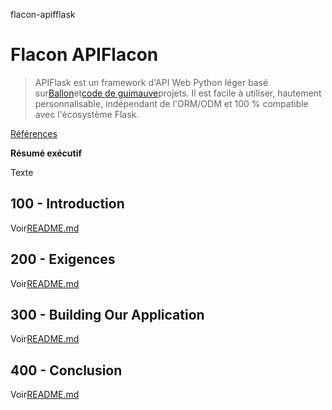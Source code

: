 flacon-apifflask

# Flacon APIFlacon

> APIFlask est un framework d'API Web Python léger basé sur[Ballon](https://github.com/pallets/flask)et[code de guimauve](https://github.com/marshmallow-code)projets. Il est facile à utiliser, hautement personnalisable, indépendant de l'ORM/ODM et 100 % compatible avec l'écosystème Flask.

[Références](./REFERENCES.md)

**Résumé exécutif**

Texte

## 100 - Introduction

Voir[README.md](./100/README.md)

## 200 - Exigences

Voir[README.md](./200/README.md)

## 300 - Building Our Application

Voir[README.md](./300/README.md)

## 400 - Conclusion

Voir[README.md](./400/README.md)
